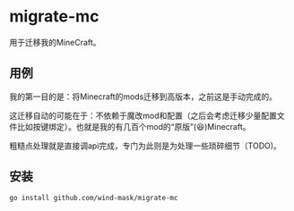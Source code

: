 # migrate-mc
用于迁移我的MineCraft。

## 用例
我的第一目的是：将Minecraft的mods迁移到高版本，之前这是手动完成的。

这迁移自动的可能在于：不依赖于魔改mod和配置（之后会考虑迁移少量配置文件比如按键绑定）。也就是我的有几百个mod的“原版”(😆)Minecraft。

粗糙点处理就是直接调api完成，专门为此则是为处理一些琐碎细节（TODO)。

## 安装
```shell
go install github.com/wind-mask/migrate-mc
```